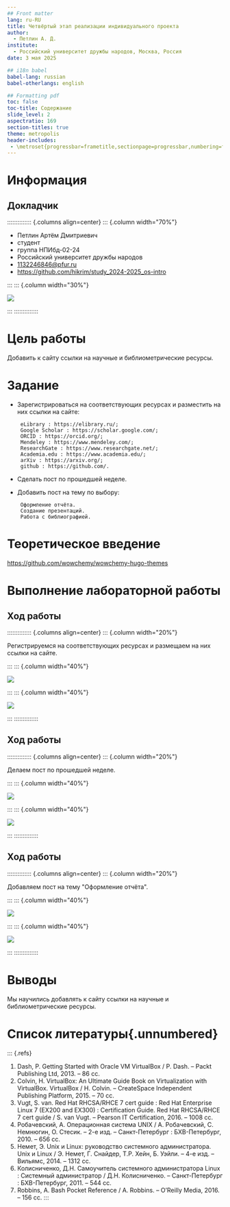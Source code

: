 ```yaml
---
## Front matter
lang: ru-RU
title: Четвёртый этап реализации индивидуального проекта
author:
  - Петлин А. Д.
institute:
  - Российский университет дружбы народов, Москва, Россия
date: 3 мая 2025

## i18n babel
babel-lang: russian
babel-otherlangs: english

## Formatting pdf
toc: false
toc-title: Содержание
slide_level: 2
aspectratio: 169
section-titles: true
theme: metropolis
header-includes:
 - \metroset{progressbar=frametitle,sectionpage=progressbar,numbering=fraction}
---
```


# Информация

## Докладчик

:::::::::::::: {.columns align=center}
::: {.column width="70%"}

  * Петлин Артём Дмитриевич
  * студент
  * группа НПИбд-02-24
  * Российский университет дружбы народов
  * [1132246846@pfur.ru](mailto:1132246846@pfur.ru)
  * <https://github.com/hikrim/study_2024-2025_os-intro>

:::
::: {.column width="30%"}

![](./image/foto2.jpg)

:::
::::::::::::::

# Цель работы

Добавить к сайту ссылки на научные и библиометрические ресурсы.

# Задание

- Зарегистрироваться на соответствующих ресурсах и разместить на них ссылки на сайте:  
   
       eLibrary : https://elibrary.ru/;  
       Google Scholar : https://scholar.google.com/;  
       ORCID : https://orcid.org/;  
       Mendeley : https://www.mendeley.com/;  
       ResearchGate : https://www.researchgate.net/;  
       Academia.edu : https://www.academia.edu/;  
       arXiv : https://arxiv.org/;  
       github : https://github.com/.  
       
- Сделать пост по прошедшей неделе.
- Добавить пост на тему по выбору:
   
       Оформление отчёта.  
       Создание презентаций.  
       Работа с библиографией.  


# Теоретическое введение

https://github.com/wowchemy/wowchemy-hugo-themes

# Выполнение лабораторной работы

## Ход работы

:::::::::::::: {.columns align=center}
::: {.column width="20%"}

Регистрируемся на соответствующих ресурсах и размещаем на них ссылки на сайте.

:::
::: {.column width="40%"}

![](image/1.jpg)

:::
::: {.column width="40%"}

![](image/2.jpg)

:::
::::::::::::::







## Ход работы

:::::::::::::: {.columns align=center}
::: {.column width="20%"}

Делаем пост по прошедшей неделе.

:::
::: {.column width="40%"}

![](image/3.jpg)

:::
::: {.column width="40%"}

![](image/4.jpg)

:::
::::::::::::::







## Ход работы

:::::::::::::: {.columns align=center}
::: {.column width="20%"}

Добавляем пост на тему "Оформление отчёта".

:::
::: {.column width="40%"}

![](image/5.jpg)

:::
::: {.column width="40%"}

![](image/6.jpg)

:::
::::::::::::::







# Выводы

Мы научились добавлять к сайту ссылки на научные и библиометрические ресурсы.

# Список литературы{.unnumbered}

::: {.refs}
1. Dash, P. Getting Started with Oracle VM VirtualBox / P. Dash. – Packt Publishing Ltd, 2013. – 86 сс.
2. Colvin, H. VirtualBox: An Ultimate Guide Book on Virtualization with VirtualBox. VirtualBox / H. Colvin. – CreateSpace Independent Publishing Platform, 2015. – 70 сс.
3. Vugt, S. van. Red Hat RHCSA/RHCE 7 cert guide : Red Hat Enterprise Linux 7 (EX200 and EX300) : Certification Guide. Red Hat RHCSA/RHCE 7 cert guide / S. van Vugt. – Pearson IT Certification, 2016. – 1008 сс.
4. Робачевский, А. Операционная система UNIX / А. Робачевский, С. Немнюгин, О. Стесик. – 2-е изд. – Санкт-Петербург : БХВ-Петербург, 2010. – 656 сс.
5. Немет, Э. Unix и Linux: руководство системного администратора. Unix и Linux / Э. Немет, Г. Снайдер, Т.Р. Хейн, Б. Уэйли. – 4-е изд. – Вильямс, 2014. – 1312 сс.
6. Колисниченко, Д.Н. Самоучитель системного администратора Linux : Системный администратор / Д.Н. Колисниченко. – Санкт-Петербург : БХВ-Петербург, 2011. – 544 сс.
7. Robbins, A. Bash Pocket Reference / A. Robbins. – O’Reilly Media, 2016. – 156 сс.
:::
